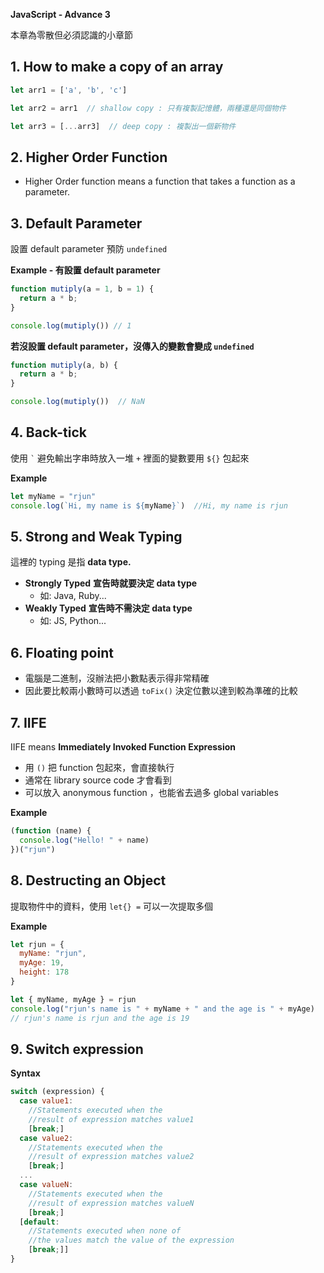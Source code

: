 **JavaScript - Advance 3**

本章為零散但必須認識的小章節

## 1. How to make a copy of an array

```jsx
let arr1 = ['a', 'b', 'c']

let arr2 = arr1  // shallow copy : 只有複製記憶體，兩種還是同個物件

let arr3 = [...arr3]  // deep copy : 複製出一個新物件
```

## 2. Higher Order Function

- Higher Order function means a function that takes a function as a parameter.

## 3. Default Parameter

設置 default parameter 預防 `undefined`

**Example - 有設置 default parameter**

```jsx
function mutiply(a = 1, b = 1) {
  return a * b;
}

console.log(mutiply()) // 1
```

**若沒設置 default parameter，沒傳入的變數會變成 `undefined`**  

```jsx
function mutiply(a, b) {
  return a * b;
}

console.log(mutiply())  // NaN
```

## 4. Back-tick

使用 ``` ` ``` 避免輸出字串時放入一堆  `+`
裡面的變數要用  ```${}``` 包起來

**Example**

```jsx
let myName = "rjun"
console.log(`Hi, my name is ${myName}`)  //Hi, my name is rjun
```

## 5. Strong and Weak Typing

這裡的 typing 是指 **data type.**

- **Strongly Typed** **宣告時就要決定 data type**
    - 如: Java, Ruby...
- **Weakly Typed**  **宣告時不需決定 data type**
    - 如: JS, Python...

## 6. Floating point

- 電腦是二進制，沒辦法把小數點表示得非常精確
- 因此要比較兩小數時可以透過 `toFix()` 決定位數以達到較為準確的比較

## 7. IIFE

IIFE means **Immediately Invoked Function Expression**

- 用 `()` 把 function 包起來，會直接執行
- 通常在 library source code 才會看到
- 可以放入 anonymous function ，也能省去過多 global variables

**Example** 

```jsx
(function (name) {
  console.log("Hello! " + name)
})("rjun")
```

## 8. Destructing an Object

提取物件中的資料，使用 `let{} =` 可以一次提取多個

**Example**

```jsx
let rjun = {
  myName: "rjun",
  myAge: 19,
  height: 178
}

let { myName, myAge } = rjun
console.log("rjun's name is " + myName + " and the age is " + myAge)  
// rjun's name is rjun and the age is 19
```

## 9. Switch expression

**Syntax**

```jsx
switch (expression) {
  case value1:
    //Statements executed when the
    //result of expression matches value1
    [break;]
  case value2:
    //Statements executed when the
    //result of expression matches value2
    [break;]
  ...
  case valueN:
    //Statements executed when the
    //result of expression matches valueN
    [break;]
  [default:
    //Statements executed when none of
    //the values match the value of the expression
    [break;]]
}
```
